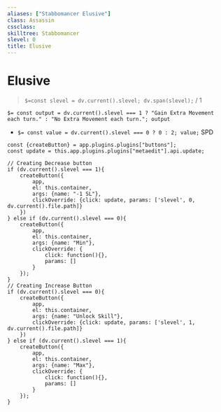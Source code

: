 ```yaml
---
aliases: ["Stabbomancer Elusive"]
class: Assassin
cssclass: 
skilltree: Stabbomancer
slevel: 0
title: Elusive
---
```


# Elusive
> `$=const slevel = dv.current().slevel; dv.span(slevel);` / 1

`$= const output = dv.current().slevel === 1 ? "Gain Extra Movement each turn." : "No Extra Movement each turn."; output`

- `$= const value = dv.current().slevel === 0 ? 0 : 2; value;` SPD

```dataviewjs
const {createButton} = app.plugins.plugins["buttons"];
const update = this.app.plugins.plugins["metaedit"].api.update;

// Creating Decrease button
if (dv.current().slevel === 1){
    createButton({
        app,
        el: this.container,
        args: {name: "-1 SL"}, 
        clickOverride: {click: update, params: ['slevel', 0, dv.current().file.path]}
    })
} else if (dv.current().slevel === 0){
    createButton({
        app,
        el: this.container,
        args: {name: "Min"}, 
        clickOverride: {
            click: function(){},
            params: []
        }
    });
}
// Creating Increase Button
if (dv.current().slevel === 0){
    createButton({
        app,
        el: this.container,
        args: {name: "Unlock Skill"}, 
        clickOverride: {click: update, params: ['slevel', 1, dv.current().file.path]}
    })
} else if (dv.current().slevel === 1){
    createButton({
        app,
        el: this.container,
        args: {name: "Max"}, 
        clickOverride: {
            click: function(){},
            params: []
        }
    });
}
```
